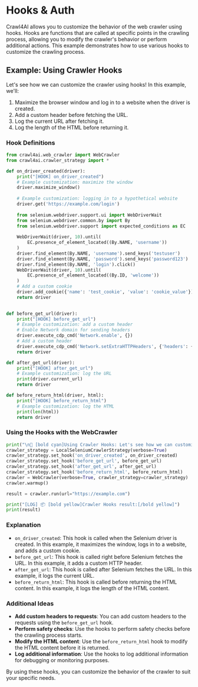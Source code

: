 # Hooks & Auth

Crawl4AI allows you to customize the behavior of the web crawler using hooks. Hooks are functions that are called at specific points in the crawling process, allowing you to modify the crawler's behavior or perform additional actions. This example demonstrates how to use various hooks to customize the crawling process.

## Example: Using Crawler Hooks

Let's see how we can customize the crawler using hooks! In this example, we'll:

1. Maximize the browser window and log in to a website when the driver is created.
2. Add a custom header before fetching the URL.
3. Log the current URL after fetching it.
4. Log the length of the HTML before returning it.

### Hook Definitions

```python
from crawl4ai.web_crawler import WebCrawler
from crawl4ai.crawler_strategy import *

def on_driver_created(driver):
    print("[HOOK] on_driver_created")
    # Example customization: maximize the window
    driver.maximize_window()
    
    # Example customization: logging in to a hypothetical website
    driver.get('https://example.com/login')
    
    from selenium.webdriver.support.ui import WebDriverWait
    from selenium.webdriver.common.by import By
    from selenium.webdriver.support import expected_conditions as EC
    
    WebDriverWait(driver, 10).until(
        EC.presence_of_element_located((By.NAME, 'username'))
    )
    driver.find_element(By.NAME, 'username').send_keys('testuser')
    driver.find_element(By.NAME, 'password').send_keys('password123')
    driver.find_element(By.NAME, 'login').click()
    WebDriverWait(driver, 10).until(
        EC.presence_of_element_located((By.ID, 'welcome'))
    )
    # Add a custom cookie
    driver.add_cookie({'name': 'test_cookie', 'value': 'cookie_value'})
    return driver        
    

def before_get_url(driver):
    print("[HOOK] before_get_url")
    # Example customization: add a custom header
    # Enable Network domain for sending headers
    driver.execute_cdp_cmd('Network.enable', {})
    # Add a custom header
    driver.execute_cdp_cmd('Network.setExtraHTTPHeaders', {'headers': {'X-Test-Header': 'test'}})
    return driver

def after_get_url(driver):
    print("[HOOK] after_get_url")
    # Example customization: log the URL
    print(driver.current_url)
    return driver

def before_return_html(driver, html):
    print("[HOOK] before_return_html")
    # Example customization: log the HTML
    print(len(html))
    return driver
```

### Using the Hooks with the WebCrawler

```python
print("\n🔗 [bold cyan]Using Crawler Hooks: Let's see how we can customize the crawler using hooks![/bold cyan]", True)
crawler_strategy = LocalSeleniumCrawlerStrategy(verbose=True)
crawler_strategy.set_hook('on_driver_created', on_driver_created)
crawler_strategy.set_hook('before_get_url', before_get_url)
crawler_strategy.set_hook('after_get_url', after_get_url)
crawler_strategy.set_hook('before_return_html', before_return_html)
crawler = WebCrawler(verbose=True, crawler_strategy=crawler_strategy)
crawler.warmup()

result = crawler.run(url="https://example.com")

print("[LOG] 📦 [bold yellow]Crawler Hooks result:[/bold yellow]")
print(result)
```

### Explanation

- `on_driver_created`: This hook is called when the Selenium driver is created. In this example, it maximizes the window, logs in to a website, and adds a custom cookie.
- `before_get_url`: This hook is called right before Selenium fetches the URL. In this example, it adds a custom HTTP header.
- `after_get_url`: This hook is called after Selenium fetches the URL. In this example, it logs the current URL.
- `before_return_html`: This hook is called before returning the HTML content. In this example, it logs the length of the HTML content.

### Additional Ideas

- **Add custom headers to requests**: You can add custom headers to the requests using the `before_get_url` hook.
- **Perform safety checks**: Use the hooks to perform safety checks before the crawling process starts.
- **Modify the HTML content**: Use the `before_return_html` hook to modify the HTML content before it is returned.
- **Log additional information**: Use the hooks to log additional information for debugging or monitoring purposes.

By using these hooks, you can customize the behavior of the crawler to suit your specific needs.
